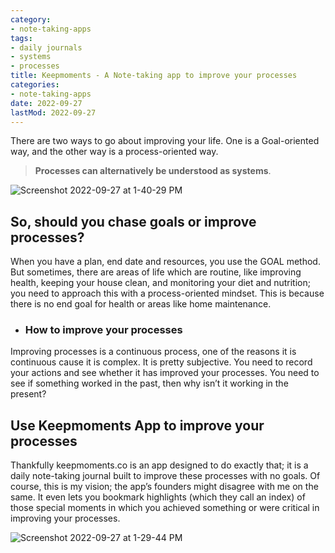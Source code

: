 ```yaml
---
category:
- note-taking-apps
tags:
- daily journals
- systems
- processes
title: Keepmoments - A Note-taking app to improve your processes
categories:
- note-taking-apps
date: 2022-09-27
lastMod: 2022-09-27
---
```

There are two ways to go about improving your life. One is a Goal-oriented way, and the other way is a process-oriented way.

> **Processes can alternatively be understood as systems**.

![Screenshot 2022-09-27 at 1-40-29 PM](https://mataroa.blog/images/9e8c4a36.png)

## So, should you chase goals or improve processes? 
When you have a plan, end date and resources, you use the GOAL method. But sometimes, there are areas of life which are routine, like improving health, keeping your house clean, and monitoring your diet and nutrition; you need to approach this with a process-oriented mindset. This is because there is no end goal for health or areas like home maintenance.

  + ### How to improve your processes
Improving processes is a continuous process, one of the reasons it is continuous cause it is complex. It is pretty subjective. You need to record your actions and see whether it has improved your processes. You need to see if something worked in the past, then why isn’t it working in the present?

## Use Keepmoments App to improve your processes

Thankfully keepmoments.co is an app designed to do exactly that; it is a daily note-taking journal built to improve these processes with no goals. Of course, this is my vision; the app’s founders might disagree with me on the same. It even lets you bookmark highlights (which they call an index) of those special moments in which you achieved something or were critical in improving your processes.

![Screenshot 2022-09-27 at 1-29-44 PM](https://mataroa.blog/images/0f573569.png)
